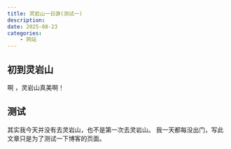 ```yaml
---
title: 灵岩山一日游(测试一)
description:
date: 2025-08-23
categories:
    - 网站
---
```



## 初到灵岩山
啊 ，灵岩山真美啊！

## 测试
其实我今天并没有去灵岩山，也不是第一次去灵岩山。
我一天都每没出门，写此文章只是为了测试一下博客的页面。